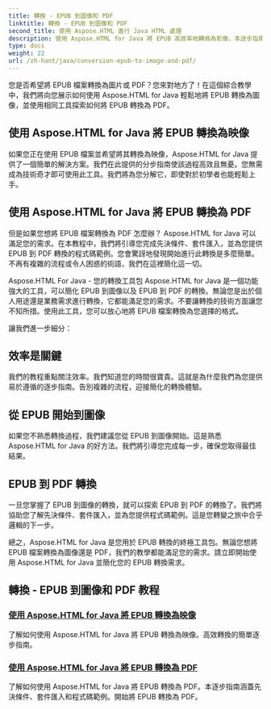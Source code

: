 ```yaml
---
title: 轉換 - EPUB 到圖像和 PDF
linktitle: 轉換 - EPUB 到圖像和 PDF
second_title: 使用 Aspose.HTML 進行 Java HTML 處理
description: 使用 Aspose.HTML for Java 將 EPUB 高效率地轉換為影像。本逐步指南簡化了該過程。也學習 EPUB 到 PDF 轉換。
type: docs
weight: 22
url: /zh-hant/java/conversion-epub-to-image-and-pdf/
---
```

您是否希望將 EPUB 檔案轉換為圖片或 PDF？您來對地方了！在這個綜合教學中，我們將向您展示如何使用 Aspose.HTML for Java 輕鬆地將 EPUB 轉換為圖像，並使用相同工具探索如何將 EPUB 轉換為 PDF。 

## 使用 Aspose.HTML for Java 將 EPUB 轉換為映像
如果您正在使用 EPUB 檔案並希望將其轉換為映像，Aspose.HTML for Java 提供了一個簡單的解決方案。我們在此提供的分步指南使該過程高效且無憂。您無需成為技術奇才即可使用此工具。我們將為您分解它，即使對於初學者也能輕鬆上手。

## 使用 Aspose.HTML for Java 將 EPUB 轉換為 PDF
但是如果您想將 EPUB 檔案轉換為 PDF 怎麼辦？ Aspose.HTML for Java 可以滿足您的需求。在本教程中，我們將引導您完成先決條件、套件匯入，並為您提供 EPUB 到 PDF 轉換的程式碼範例。您會驚訝地發現開始進行此轉換是多麼簡單。不再有複雜的流程或令人困惑的術語，我們在這裡簡化這一切。

Aspose.HTML For Java - 您的轉換工具包
Aspose.HTML for Java 是一個功能強大的工具，可以簡化 EPUB 到圖像以及 EPUB 到 PDF 的轉換。無論您是出於個人用途還是業務需求進行轉換，它都能滿足您的需求。不要讓轉換的技術方面讓您不知所措。使用此工具，您可以放心地將 EPUB 檔案轉換為您選擇的格式。 

讓我們進一步細分：

## 效率是關鍵
我們的教程重點關注效率。我們知道您的時間很寶貴。這就是為什麼我們為您提供易於遵循的逐步指南。告別複雜的流程，迎接簡化的轉換體驗。

## 從 EPUB 開始到圖像
如果您不熟悉轉換過程，我們建議您從 EPUB 到圖像開始。這是熟悉 Aspose.HTML for Java 的好方法。我們將引導您完成每一步，確保您取得最佳結果。

## EPUB 到 PDF 轉換
一旦您掌握了 EPUB 到圖像的轉換，就可以探索 EPUB 到 PDF 的轉換了。我們將協助您了解先決條件、套件匯入，並為您提供程式碼範例。這是您轉變之旅中合乎邏輯的下一步。

總之，Aspose.HTML for Java 是您用於 EPUB 轉換的終極工具包。無論您想將 EPUB 檔案轉換為圖像還是 PDF，我們的教學都能滿足您的需求。請立即開始使用 Aspose.HTML for Java 並簡化您的 EPUB 轉換需求。
## 轉換 - EPUB 到圖像和 PDF 教程
### [使用 Aspose.HTML for Java 將 EPUB 轉換為映像](./convert-epub-to-image/)
了解如何使用 Aspose.HTML for Java 將 EPUB 轉換為映像。高效轉換的簡單逐步指南。
### [使用 Aspose.HTML for Java 將 EPUB 轉換為 PDF](./convert-epub-to-pdf/)
了解如何使用 Aspose.HTML for Java 將 EPUB 轉換為 PDF。本逐步指南涵蓋先決條件、套件匯入和程式碼範例。開始將 EPUB 轉換為 PDF。